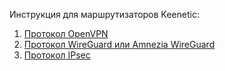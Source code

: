 Инструкция для маршрутизаторов Keenetic:
1. [Протокол OpenVPN](#openvpn)
2. [Протокол WireGuard или Amnezia WireGuard](#wireguard)
3. [Протокол IPsec](#ipsec)

